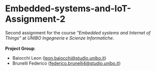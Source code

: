 # Embedded-systems-and-IoT-Assignment-2
Second assignment for the course <i>"Embedded systems and Internet of Things"</i> at <i>UNIBO Ingegneria e Scienze Informatiche</i>. <br /><br />
<b>Project Group</b>:<br />
<ul>
  <li>Baiocchi Leon (<a href="mailto:leon.baiocchi@studio.unibo.it">leon.baiocchi@studio.unibo.it</a>)</li>
  <li>Brunelli Federico (<a href="mailto:federico.brunelli4@studio.unibo.it">federico.brunelli4@studio.unibo.it</a>)</li>
</ul>
